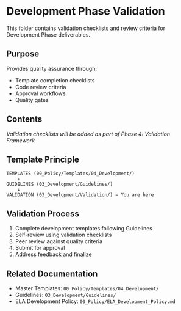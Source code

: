 # Development Phase Validation

This folder contains validation checklists and review criteria for Development Phase deliverables.

## Purpose

Provides quality assurance through:
- Template completion checklists
- Code review criteria
- Approval workflows
- Quality gates

## Contents

*Validation checklists will be added as part of Phase 4: Validation Framework*

## Template Principle

```
TEMPLATES (00_Policy/Templates/04_Development/)
    ↓
GUIDELINES (03_Development/Guidelines/)
    ↓
VALIDATION (03_Development/Validation/) ← You are here
```

## Validation Process

1. Complete development templates following Guidelines
2. Self-review using validation checklists
3. Peer review against quality criteria
4. Submit for approval
5. Address feedback and finalize

## Related Documentation

- Master Templates: `00_Policy/Templates/04_Development/`
- Guidelines: `03_Development/Guidelines/`
- ELA Development Policy: `00_Policy/ELA_Development_Policy.md`

